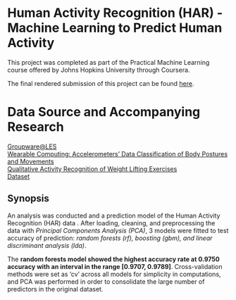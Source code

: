 # Human Activity Recognition (HAR) - Machine Learning to Predict Human Activity

This project was completed as part of the Practical Machine Learning course offered by Johns Hopkins University through Coursera.  

The final rendered submission of this project can be found [here](https://patrickdg.github.io/Practical-Machine-Learning-Project/).  

# Data Source and Accompanying Research
[Groupware@LES](http://web.archive.org/web/20161224072740/http:/groupware.les.inf.puc-rio.br/har#sbia_paper_section)  
[Wearable Computing: Accelerometers’ Data
Classification of Body Postures and Movements](http://web.archive.org/web/20170519051609/http://groupware.les.inf.puc-rio.br/public/papers/2012.Ugulino.WearableComputing.HAR.Classifier.RIBBON.pdf)  
[Qualitative Activity Recognition of Weight Lifting Exercises](http://web.archive.org/web/20170519033209/http://groupware.les.inf.puc-rio.br/public/papers/2013.Velloso.QAR-WLE.pdf)  
[Dataset](http://web.archive.org/web/20161224072740/http://groupware.les.inf.puc-rio.br/static/WLE/WearableComputing_weight_lifting_exercises_biceps_curl_variations.csv)  

## Synopsis
An analysis was conducted and a prediction model of the Human Activity Recognition (HAR) data . After loading, cleaning, and preprocessing the data with *Principal Components Analysis (PCA)*, 3 models were fitted to test accuracy of prediction: *random forests (rf), boosting (gbm), and linear discriminant analysis (lda)*.  

The **random forests model showed the highest accuracy rate at 0.9750 accuracy with an interval in the range [0.9707, 0.9789]**. Cross-validation methods were set as ‘cv’ across all models for simplicity in computations, and PCA was performed in order to consolidate the large number of predictors in the original dataset.  

